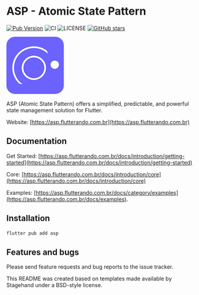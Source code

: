 
# ASP - Atomic State Pattern

[![Pub Version](https://img.shields.io/pub/v/asp.svg)](https://pub.dev/packages/asp)
![CI](https://github.com/Flutterando/asp/workflows/CI/badge.svg)
![LICENSE](https://img.shields.io/hexpm/l/modular)
[![GitHub stars](https://badgen.net/github/stars/Flutterando/asp)](https://GitHub.com/Flutterando/asp/stargazers/)


![image](/assets/logo.png)

ASP (Atomic State Pattern) offers a simplified, predictable, and powerful state management solution for Flutter.

Website: [https://asp.flutterando.com.br](https://asp.flutterando.com.br)

## Documentation

Get Started: [https://asp.flutterando.com.br/docs/introduction/getting-started](https://asp.flutterando.com.br/docs/introduction/getting-started)

Core: [https://asp.flutterando.com.br/docs/introduction/core](https://asp.flutterando.com.br/docs/introduction/core)

Examples: [https://asp.flutterando.com.br/docs/category/examples](https://asp.flutterando.com.br/docs/examples).


## Installation

```sh
flutter pub add asp
```

## Features and bugs

Please send feature requests and bug reports to the issue tracker.

This README was created based on templates made available by Stagehand under a BSD-style license.
